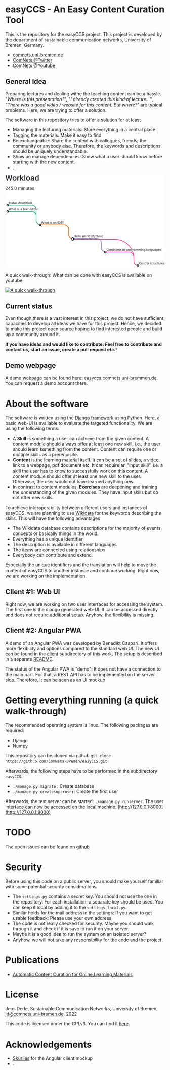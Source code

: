 easyCCS - An Easy Content Curation Tool
=======================================

This is the repository for the easyCCS project. This project is developed by
the department of sustainable communication networks, University of Bremen,
Germany.

- [comnets.uni-bremen.de](https://comnets.uni-bremen.de/)
- [ComNets @Twitter](https://twitter.com/ComNetsBremen)
- [ComNets @Youtube](https://www.youtube.com/comnetsbremen)

General Idea
------------

Preparing lectures and dealing withe the teaching content can be a hassle.
"*Where is this presentation?*", "*I already created this kind of lecture...*",
"*There was a good video / website for this content. But where?*" are typical
problems. Here, we are trying to offer a solution.

The software in this repository tries to offer a solution for at least

- Managing the lecturing materials: Store everything in a central place
- Tagging the materials: Make it easy to find
- Be exchangeable: Share the content with collogues, friends, the community or
  anybody else. Therefore, the keywords and descriptions should be uniquely
  understandable.
- Show an manage dependencies: Show what a user should know before starting
  with the new content.
- ...

![Example graph: How does the content depend on each other.](img/example-selected-graph.png)

A quick walk-through: What can be done with easyCCS is available on youtube:

[![A quick walk-through](https://img.youtube.com/vi/CggBL-c45Ok/0.jpg)](https://youtu.be/CggBL-c45Ok)

Current status
--------------

Even though there is a vast interest in this project, we do not have sufficient
capacities to develop all ideas we have for this project. Hence, we decided to
make this project open source hoping to find interested people and build up a
community around it.

**If you have ideas and would like to contribute: Feel free to contribute and
contact us, start an issue, create a pull request etc.!**


Demo webpage
------------

A demo webpage can be found here:
[easyccs.comnets.uni-bremmen.de](https://easyccs.comnets.uni-bremen.de/content/).
You can request a demo account there.


About the software
==================

The software is written using the [Django
framework](https://www.djangoproject.com/) using Python. Here, a basic web-UI
is available to evaluate the targeted functionality. We are using the following
terms:

- A **Skill** is something a user can achieve from the given content. A content
  module should always offer at least one new skill, i.e., the user should
  learn something from the content. Content can require one or multiple skills
  as a prerequisite.
- **Content** is the learning material itself. It can be a set of slides, a
  video, link to a webpage, pdf document etc. It can require an "input skill",
  i.e. a skill the user has to know to successfully work on this content. A
  content module should offer at least one new skill to the user. Otherwise,
  the user would not have learned anything new.
- In contrast to content modules, **Exercises** are deepening and training the
  understanding of the given modules. They have input skills but do not offer
  new skills.

To achieve interoperability between different users and instances of easyCCS,
we are planning to use [Wikidata](https://www.wikidata.org/) for the keywords
describing the skills. This will have the following advantages

- The Wikidata database contains descriptions for the majority of events,
  concepts or basically things in the world.
- Everything has a unique identifier
- The description is available in different languages
- The items are connected using relationships
- Everybody can contribute and extend.

Especially the unique identifiers and the translation will help to move the
content of easyCCS to another instance and continue working. Right now, we are
working on the implementation.

Client #1: Web UI
-----------------


Right now, we are working on two user interfaces for accessing the system. The
first one is the django generated web-UI. It can be accessed directly and does
not require additional setup. Anyhow, the flexibility is missing.

Client #2: Angular PWA
----------------------

A demo of an Angular PWA was developed by Benedikt Caspari. It offers more
flexibility and options compared to the standard web UI. The new UI can be
found in the [client](client) subdirectory of this work. The setup is described
in a separate [README](client/README.md).

The status of the Angular PWA is "demo": It does not have a connection to the
main part. For that, a REST API has to be implemented on the server side.
Therefore, it can be seen as an UI mockup

Getting everything running (a quick walk-through)
=================================================

The recommended operating system is linux. The following packages are required:

- Django
- Numpy

This repository can be cloned via github `git clone https://github.com/ComNets-Bremen/easyCCS.git`

Afterwards, the following steps have to be performed in the subdirectory
`easyCCS`:

- `./manage.py migrate` : Create database
- `./manage.py createsuperuser`: Create the first user

Afterwards, the test server can be started: `./manage.py runserver`. The user
interface can now be accessed on the local machine:
[http://127.0.0.1:8000](http://127.0.0.1:8000)


TODO
====

The open issues can be found on
[github](https://github.com/ComNets-Bremen/easyCCS/issues)


Security
========

Before using this code on a public server, you should make yourself familiar
with some potential security considerations:

- The `settings.py` contains a secret key. You should not use the one in the
  repository. For each installation, a separate key should be used. You can
  keep it local by adding it to the `settings_local.py`.
- Similar holds for the mail address in the settings: If you want to get usable
  feedback: Please use your own address
- The code is not really checked for security. Maybe you should walk through it
  and check if it is save to run it on your server.
- Maybe it is a good idea to run the system on an isolated server?
- Anyhow, we will not take any responsibility for the code and the project.


Publications
============

- [Automatic Content Curation for Online Learning Materials](https://doi.org/10.1145/3408877.3439601)

License
=======

Jens Dede, Sustainable Communication Networks, University of Bremen, jd@comnets.uni-bremen.de, 2022

This code is licensed under the GPLv3. You can find it [here](LICENSE).

Acknowledgements
================

* [Skuriles](https://github.com/Skuriles) for the Angular client mockup
* ...
